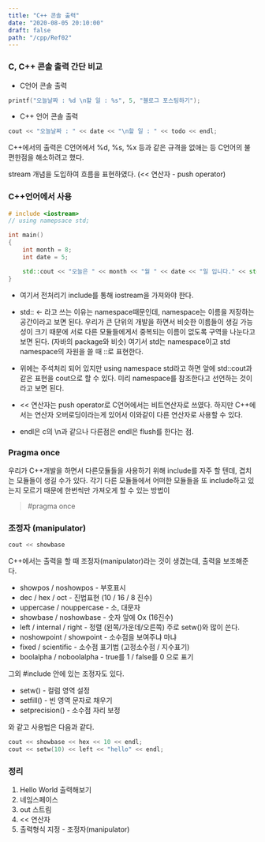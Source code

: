 ```yaml
---
title: "C++ 콘솔 출력"
date: "2020-08-05 20:10:00"
draft: false
path: "/cpp/Ref02"
---
```


### C, C++ 콘솔 출력 간단 비교

- C언어 콘솔 출력

```c
printf("오늘날짜 : %d \n할 일 : %s", 5, "블로그 포스팅하기");
```

- C++ 언어 콘솔 출력

```c++
cout << "오늘날짜 : " << date << "\n할 일 : " << todo << endl;
```



C++에서의 출력은  C언어에서 %d, %s, %x 등과 같은 규격을 없애는 등 C언어의 불편한점을 해소하려고 했다.

stream 개념을 도입하여 흐름을 표현하였다. (<< 연산자 - push operator)



### C++언어에서 사용

```C++
# include <iostream>
// using namepsace std;

int main()
{
    int month = 8;
    int date = 5;

    std::cout << "오늘은 " << month << "월 " << date << "일 입니다." << std::endl   
}
```



- 여기서 전처리기 include를 통해 iostream을 가져와야 한다.

- std:: <- 라고 쓰는 이유는 namespace때문인데, namespace는 이름을 저장하는 공간이라고 보면 된다.
  우리가 큰 단위의 개발을 하면서 비슷한 이름들이 생길 가능성이 크기 때문에  서로 다른 모듈들에게서 
  중복되는 이름이 없도록 구역을 나눈다고 보면 된다. (자바의 package와 비슷)
  여기서 std는 namespace이고 std namespace의 자원을 쓸 때 ::로 표현한다.
- 위에는 주석처리 되어 있지만 using namespace std라고 하면 앞에 std::cout과 같은 표현을 cout으로 할 수 있다. 미리 namespace를 참조한다고 선언하는 것이라고 보면 된다.

- << 연산자는 push operator로 C언어에서는 비트연산자로 쓰였다.
  하지만 C++에서는 연산자 오버로딩이라는게 있어서 이와같이 다른 연산자로 사용할 수 있다.
- endl은 c의 \n과 같으나 다른점은 endl은 flush를 한다는 점.

### Pragma once

우리가 C++개발을 하면서 다른모듈들을 사용하기 위해 include를 자주 할 텐데, 겹치는 모듈들이 생길 수가 있다.
각기 다른 모듈들에서 어떠한 모듈들을 또 include하고 있는지 모르기 때문에 한번씩만 가져오게 할 수 있는 방법이 

> #pragma once



### 조정자 (manipulator)

```C++
cout << showbase
```



C++에서는 출력을 할 때 조정자(manipulator)라는 것이 생겼는데, 
출력을 보조해준다.

- showpos / noshowpos - 부호표시
- dec / hex / oct - 진법표현 (10 / 16 / 8 진수)
- uppercase / nouppercase - 소, 대문자
- showbase / noshowbase - 숫자 앞에 Ox (16진수)
- left / internal / right - 정렬 (왼쪽/가운데/오른쪽) 주로 setw()와 많이 쓴다.
- noshowpoint / showpoint - 소수점을 보여주냐 마냐
- fixed / scientific - 소수점 표기법 (고정소수점 / 지수표기)
- boolalpha / noboolalpha - true를 1 / false를 0 으로 표기

그외 #include <iomanip> 안에 있는 조정자도 있다.

- setw() - 컬럼 영역 설정
- setfill() - 빈 영역 문자로 채우기
- setprecision() - 소수점 자리 보정

와 같고 사용법은 다음과 같다.

```C++
cout << showbase << hex << 10 << endl;
cout << setw(10) << left << "hello" << endl;
```



### 정리

1. Hello World 출력해보기
2. 네임스페이스
3. out 스트림
4. << 연산자
5. 출력형식 지정 - 조정자(manipulator)